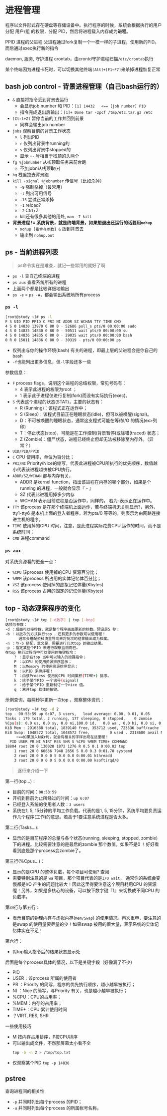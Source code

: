 # 进程管理

程序以文件形式存在硬盘等存储设备中。执行程序的时候，系统会根据执行的用户分配 用户/组 的权限，分配 PID，然后将进程载入内存成为**进程**。

PPID 进程的父进程
父进程通过fork复制一个一模一样的子进程，使用新的PID。而后通过exec执行新的指令

daemon, 服务, 守护进程
crontab，由crontd守护进程扫描`/etc/crontab`执行

某个终端因为进程卡死时，可以切换其他终端`[Alt]+[F1~F7]`来杀掉进程恢复正常

## bash job control - 背景进程管理（自己bash运行的）

- `&` 直接将指令丢到背景去运行
  - 会显示job number 和 PID：`[1] 14432   <== [job number] PID`
  - 指令完成退出后输出：`[1]+ Done tar -zpcf /tmp/etc.tar.gz /etc`
- `[Ctrl+Z]` 暂停当前的工作并回到前景
  - 同样会输出job number
- `jobs` 观察目前的背景工作状态
  - `l` 列出PID
  - `r` 仅列出背景中running的
  - `s` 仅列出背景中stopped的
  - 显示 `+-` 号相当于栈顶的头两个
- `fg %jobnumber` 从栈顶取任务来前台跑
  - 不加jobn从栈顶取(`+`)
- `bg` 栈里拉去背景跑
- `kill -signal %jobnumber` 传信号（比如杀掉）
  - `-9` 强制杀掉（最常用）
  - `-l` 列出可用信号
  - `-15` 尝试正常杀掉
  - `-1` reload?
  - `-2` Ctrl+Z
  - kill还有很多其他的用处, `man -7 kill`
- **背景进程 != 系统背景，就是终端背景，如果想退出还运行的话要用`nohup`**
  - `nohup [指令与参数] &` 放到背景去
  - 输出到 `nohup.out`


## ps - 当前进程列表

> ps命令实在是难查，就记一些常用的就好了啊

- `ps -l` 查自己终端的进程
- `ps aux` 查看系统所有的进程
- 上面两个都是比较详细地输出
- `ps -e` = `ps -A`，都会输出系统地所有process

### `ps -l`
```sh
[root@study ~]# ps -l 
F S UID PID PPID C PRI NI ADDR SZ WCHAN TTY TIME CMD
4 S 0 14830 13970 0 80 0 - 52686 poll_s pts/0 00:00:00 sudo
4 S 0 14835 14830 0 80 0 - 50511 wait pts/0 00:00:00 su
4 S 0 14836 14835 0 80 0 - 29035 wait pts/0 00:00:00 bash
0 R 0 15011 14836 0 80 0 - 30319 - pts/0 00:00:00 ps
```
- 仅列出与你的操作环境(bash) 有关的进程，即最上层的父进程会是你自己的bash
- `-f`也能列出更多信息，但`-l`字段还多一些

参数信息：
- `F` process flags，说明这个进程的总结权限，常见号码有：
  - 4 表示此进程的权限为root ；
  - 1 表示此子进程仅进行复制(fork)而没有实际执行(exec)。
- `S` 代表这个进程的状态(STAT)，主要的状态有：
  - R (Running)：该程式正在运作中；
  - S (Sleep)：该程式目前正在睡眠状态(idle)，但可以被唤醒(signal)。
  - D：不可被唤醒的睡眠状态，通常这支程式可能在等待I/O 的情况(ex>列印)
  - T：停止状态(stop)，可能是在工作控制(背景暂停)或除错(traced) 状态；
  - Z (Zombie)：僵尸状态，进程已经终止但却无法被移除至内存外。（异常？）
- `UID/PID/PPID`
- `C` CPU 使用率，单位为百分比；
- `PRI/NI` Priority/Nice的缩写，代表此进程被CPU所执行的优先顺序，数值越小代表该进程越快被CPU执行。
- `ADDR/SZ/WCHAN` 都与内存有关，
  - ADDR 是kernel function，指出该进程在内存的哪个部分，如果是个running 的进程，一般就会显示『 - 』 
  - SZ 代表此进程用掉多少内存
  - WCHAN 表示目前进程是否运作中，同样的， 若为-表示正在运作中。
- `TTY` 该process 是在那个终端机上面运作，若与终端机无关则显示?，另外， tty1-tty6 是本机上面的登入者程序，若为pts/0 等等的，则表示为由网路连接进主机的程序。
- `TIME` 使用掉的CPU 时间，注意，是此进程实际花费CPU 运作的时间，而不是系统时间；
- `CMD` 进程command

### `ps aux`

对系统资源看的更全一点：
- `%CPU` 该process 使用掉的CPU 资源百分比；
- `%MEM` 该process 所占用的实体记忆体百分比；
- `VSZ` 该process 使用掉的虚拟记忆体量(Kbytes)
- `RSS` 该process 占用的固定的记忆体量(Kbytes)

## top - 动态观察程序的变化

```sh
[root@study ~]# top [-d数字] | top [-bnp] 
选项与参数：
-d ：后面可以接秒数，就是整个程序画面更新的秒数。预设是5 秒；
-b ：以批次的方式执行top ，还有更多的参数可以使用喔！
      通常会搭配资料流重导向来将批次的结果输出成为档案。
-n ：与-b 搭配，意义是，需要进行几次top 的输出结果。
-p ：指定某些个PID 来进行观察监测而已。
在top 执行过程当中可以使用的按键指令：
	? ：显示在top 当中可以输入的按键指令；
	P ：以CPU 的使用资源排序显示；
	M ：以Memory 的使用资源排序显示；
	N ：以PID 来排序喔！
	T ：由该Process 使用的CPU 时间累积(TIME+) 排序。
	k ：给予某个PID 一个讯号(signal)
	r ：给予某个PID 重新制订一个nice 值。
	q ：离开top 软体的按键。
```

示例查询，每两秒钟更新一次top ，观察整体资讯： 
```sh
[root@study ~]# top -d 2 
top - 00:53:59 up 6:07, 3 users,   load average: 0.00, 0.01, 0.05 
Tasks : 179 total, 2 running, 177 sleeping, 0 stopped,    0 zombie 
%Cpu(s): 0.0 us, 0.0 sy, 0.0 ni,100.0 id,   0.0 wa , 0.0 hi, 0.0 si, 0.0 st
KiB Mem : 2916388 total, 1839140 free, 353712 used, 723536 buff/cache
KiB Swap: 1048572 total, 1048572 free,         0 used . 2318680 avail Mem
     <==如果加入k或r时，就会有相关的字样出现在这里喔！
  PID USER PR NI VIRT RES SHR S %CPU %MEM TIME+ COMMAND    
18804 root 20 0 130028 1872 1276 R 0.5 0.1 0:00.02 top
    1 root 20 0 60636 7948 2656 S 0.0 0.3 0:01.70 systemd
    2 root 20 0 0 0 0 S 0.0 0.0 0:00.01 kthreadd
    3 root 20 0 0 0 0 S 0.0 0.0 0:00.00 ksoftirqd/0
```
> 逐行来介绍一下

第一行(top...)：
- 目前的时间：`00:53:59`
- 开机到目前为止所经过的时间：`up 6:07`
- 已经登入系统的使用者人数：`3 users`
- 系统在1, 5, 15分钟的平均工作负载。代表的是1, 5, 15分钟，系统平均要负责运作几个程序(工作)的意思。若高于1要注意系统进程是否太多。

第二行(Tasks...):
- 显示的是目前程序的总量与各个状态(running, sleeping, stopped, zombie)下的进程。比较需要注意的是最后的zombie 那个数值，如果不是0 ！好好看看到底是那个process变zombie了。

第三行(%Cpus...)：
- 显示的是CPU 的整体负载，每个项目可使用? 查阅
- 需要特别注意的是 `wa` 项目，那个项目代表的是`I/O wait`， 通常你的系统会变慢都是I/O 产生的问题比较大！因此这里得要注意这个项目耗用CPU 的资源喔！另外，如果是多核心的设备，可以按下数字键『1』来切换成不同CPU 的负载率。

第四行与第五行：
- 表示目前的物理内存与虚拟内存(`Mem/Swap`) 的使用情况。再次重申，要注意的是swap 的使用量要尽量的少！如果swap 被用的很大量，表示系统的实体记忆体实在不足！

第六行：
- 对top输入指令后的结果状态显示处

后面是每个process具体的情况，以下是关键字段（好像漏了不少）
- PID
- USER：该process 所属的使用者
- PR ：Priority 的简写，程序的优先执行顺序，越小越早被执行；
- NI ：Nice 的简写，与Priority 有关，也是越小越早被执行；
- %CPU：CPU的占用率；
- %MEM：内存的占用率；
- TIME+：CPU 累计使用时间
- ？VIRT, RES, SHR

一些使用技巧

- M 按内存占用排序，P按CPU排序
- 可以输出成文件，不然那屏幕太小看不全 
  ```sh
  top -b -n 2 > /tmp/top.txt 
  ```
- 仅观察某个PID `top -p 14836`

## pstree

查询进程间的相关性

- `-p` 并同时列出每个process 的PID；
- `-u` 并同时列出每个process 的所属帐号名称。
